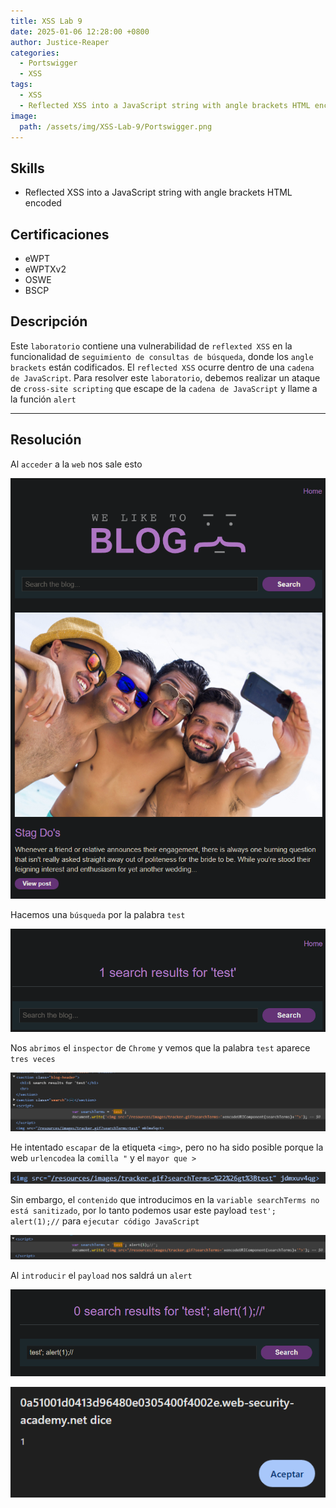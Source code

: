 ```yaml
---
title: XSS Lab 9
date: 2025-01-06 12:28:00 +0800
author: Justice-Reaper
categories:
  - Portswigger
  - XSS
tags:
  - XSS
  - Reflected XSS into a JavaScript string with angle brackets HTML encoded
image:
  path: /assets/img/XSS-Lab-9/Portswigger.png
---
```


## Skills

- Reflected XSS into a JavaScript string with angle brackets HTML encoded

## Certificaciones

- eWPT
- eWPTXv2
- OSWE
- BSCP
  
## Descripción

Este `laboratorio` contiene una vulnerabilidad de `reflexted XSS` en la funcionalidad de `seguimiento de consultas de búsqueda`, donde los `angle brackets` están codificados. El `reflected XSS` ocurre dentro de una `cadena de JavaScript`. Para resolver este `laboratorio`, debemos realizar un ataque de `cross-site scripting` que escape de la `cadena de JavaScript` y llame a la función `alert`

---
## Resolución

Al `acceder` a la `web` nos sale esto

![](/assets/img/XSS-Lab-9/image_1.png)

Hacemos una `búsqueda` por la palabra `test`

![](/assets/img/XSS-Lab-9/image_2.png)

Nos `abrimos` el `inspector` de `Chrome` y vemos que la palabra `test` aparece `tres veces`

![](/assets/img/XSS-Lab-9/image_3.png)

He intentado `escapar` de la etiqueta `<img>`, pero no ha sido posible porque la web `urlencodea` la `comilla "` y el `mayor que >`

![](/assets/img/XSS-Lab-9/image_4.png)

Sin embargo, el `contenido` que introducimos en la `variable searchTerms no está sanitizado`, por lo tanto podemos usar este payload `test'; alert(1);//` para `ejecutar código JavaScript`

![](/assets/img/XSS-Lab-9/image_5.png)

Al `introducir` el `payload` nos saldrá un `alert`

![](/assets/img/XSS-Lab-9/image_6.png)

![](/assets/img/XSS-Lab-9/image_7.png)
